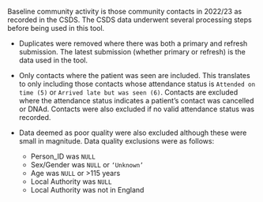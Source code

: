 Baseline community activity is those community contacts in 2022/23 as recorded in the CSDS. The CSDS data underwent several processing steps before being used in this tool.

-  Duplicates were removed where there was both a primary and refresh submission. The latest submission (whether primary or refresh) is the data used in the tool. 

-  Only contacts where the patient was seen are included. This translates to only including those contacts whose attendance status is `Attended on time (5)` or `Arrived late but was seen (6)`. Contacts are excluded where the attendance status indicates a patient’s contact was cancelled or DNAd. Contacts were also excluded if no valid attendance status was recorded. 

-  Data deemed as poor quality were also excluded although these were small in magnitude. Data quality exclusions were as follows:  
    - Person_ID was `NULL`  
    - Sex/Gender was `NULL` or `‘Unknown’ ` 
    - Age was `NULL` or >115 years  
    - Local Authority was `NULL`  
    - Local Authority was not in England  
